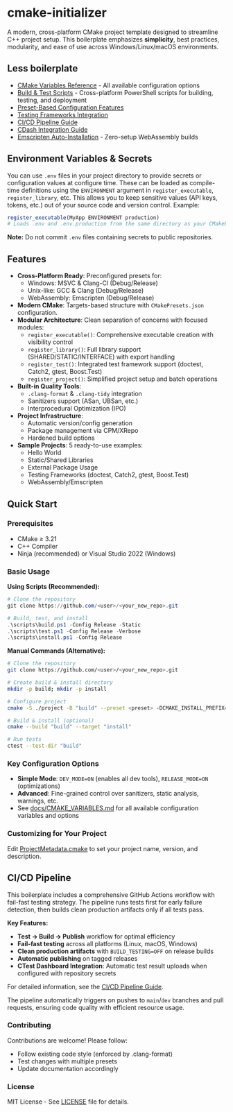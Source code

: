 # cmake-initializer
A modern, cross-platform CMake project template designed to streamline C++ project setup. This boilerplate emphasizes **simplicity**, best practices, modularity, and ease of use across Windows/Linux/macOS environments.

## Less boilerplate

* [CMake Variables Reference](./docs/CMAKE_VARIABLES.md) - All available configuration options
* [Build & Test Scripts](./scripts/README.md) - Cross-platform PowerShell scripts for building, testing, and deployment
* [Preset-Based Configuration Features](./docs/PRESET_FEATURES.md)
* [Testing Frameworks Integration](./docs/TESTING_SUMMARY.md)
* [CI/CD Pipeline Guide](./docs/CICD_PIPELINE.md)
* [CDash Integration Guide](./docs/CDASH_INTEGRATION.md.md)
* [Emscripten Auto-Installation](./docs/EMSCRIPTEN_AUTO_INSTALL.md) - Zero-setup WebAssembly builds


## Environment Variables & Secrets

You can use `.env` files in your project directory to provide secrets or configuration values at configure time. These can be loaded as compile-time definitions using the `ENVIRONMENT` argument in `register_executable`, `register_library`, etc. This allows you to keep sensitive values (API keys, tokens, etc.) out of your source code and version control. Example:

```cmake
register_executable(MyApp ENVIRONMENT production)
# Loads .env and .env.production from the same directory as your CMakeLists.txt
```

**Note:** Do not commit `.env` files containing secrets to public repositories.

## Features

- **Cross-Platform Ready**: Preconfigured presets for:
  - Windows: MSVC & Clang-Cl (Debug/Release)
  - Unix-like: GCC & Clang (Debug/Release)
  - WebAssembly: Emscripten (Debug/Release)
- **Modern CMake**: Targets-based structure with `CMakePresets.json` configuration.
- **Modular Architecture**: Clean separation of concerns with focused modules:
  - `register_executable()`: Comprehensive executable creation with visibility control
  - `register_library()`: Full library support (SHARED/STATIC/INTERFACE) with export handling
  - `register_test()`: Integrated test framework support (doctest, Catch2, gtest, Boost.Test)
  - `register_project()`: Simplified project setup and batch operations
- **Built-in Quality Tools**:
  - `.clang-format` & `.clang-tidy` integration
  - Sanitizers support (ASan, UBSan, etc.)
  - Interprocedural Optimization (IPO)
- **Project Infrastructure**:
  - Automatic version/config generation
  - Package management via CPM/XRepo
  - Hardened build options
- **Sample Projects**: 5 ready-to-use examples:
  - Hello World
  - Static/Shared Libraries
  - External Package Usage
  - Testing Frameworks (doctest, Catch2, gtest, Boost.Test)
  - WebAssembly/Emscripten 

## Quick Start

### Prerequisites
- CMake ≥ 3.21
- C++ Compiler
- Ninja (recommended) or Visual Studio 2022 (Windows)

### Basic Usage

**Using Scripts (Recommended):**
```powershell
# Clone the repository
git clone https://github.com/<user>/<your_new_repo>.git

# Build, test, and install
.\scripts\build.ps1 -Config Release -Static
.\scripts\test.ps1 -Config Release -Verbose
.\scripts\install.ps1 -Config Release
```

**Manual Commands (Alternative):**
```bash
# Clone the repository
git clone https://github.com/<user>/<your_new_repo>.git

# Create build & install directory
mkdir -p build; mkdir -p install

# Configure project
cmake -S ./project -B "build" --preset <preset> -DCMAKE_INSTALL_PREFIX="install"

# Build & install (optional)
cmake --build "build" --target "install"

# Run tests
ctest --test-dir "build"
```

### Key Configuration Options
- **Simple Mode**: `DEV_MODE=ON` (enables all dev tools), `RELEASE_MODE=ON` (optimizations)
- **Advanced**: Fine-grained control over sanitizers, static analysis, warnings, etc.
- See [docs/CMAKE_VARIABLES.md](./docs/CMAKE_VARIABLES.md) for all available configuration variables and options

### Customizing for Your Project
Edit [ProjectMetadata.cmake](./project/ProjectMetadata.cmake) to set your project name, version, and description.

## CI/CD Pipeline

This boilerplate includes a comprehensive GitHub Actions workflow with fail-fast testing strategy. The pipeline runs tests first for early failure detection, then builds clean production artifacts only if all tests pass.

**Key Features:**
- **Test → Build → Publish** workflow for optimal efficiency
- **Fail-fast testing** across all platforms (Linux, macOS, Windows)
- **Clean production artifacts** with `BUILD_TESTING=OFF` on release builds
- **Automatic publishing** on tagged releases
- **CTest Dashboard Integration**: Automatic test result uploads when configured with repository secrets

For detailed information, see the [CI/CD Pipeline Guide](./docs/CICD_PIPELINE.md).

The pipeline automatically triggers on pushes to `main`/`dev` branches and pull requests, ensuring code quality with efficient resource usage.

### Contributing

Contributions are welcome! Please follow:
* Follow existing code style (enforced by .clang-format)
* Test changes with multiple presets
* Update documentation accordingly

### License
MIT License - See [LICENSE](./LICENSE) file for details.